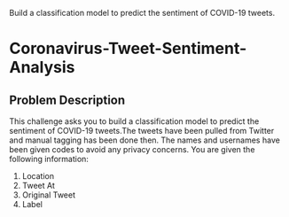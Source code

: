 Build a classification model to predict the sentiment of COVID-19 tweets.
# Coronavirus-Tweet-Sentiment-Analysis
## Problem Description
This challenge asks you to build a classification model to predict the sentiment of COVID-19 tweets.The tweets have been pulled from Twitter and manual tagging has been done then.
The names and usernames have been given codes to avoid any privacy concerns.
You are given the following information:
1. Location
2. Tweet At
3. Original Tweet
4. Label
